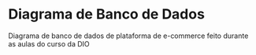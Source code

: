 # Diagrama de Banco de Dados
Diagrama de banco de dados de plataforma de e-commerce feito durante as aulas do curso da DIO
